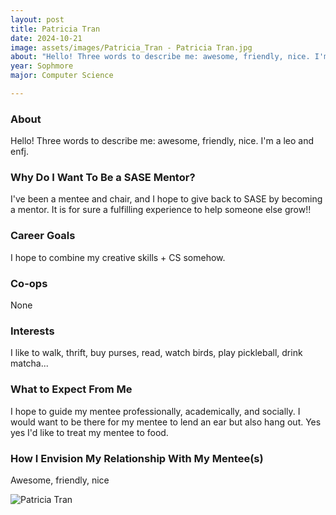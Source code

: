 ```yaml
---
layout: post
title: Patricia Tran 
date: 2024-10-21
image: assets/images/Patricia_Tran - Patricia Tran.jpg
about: "Hello! Three words to describe me: awesome, friendly, nice. I'm a leo and enfj."
year: Sophmore
major: Computer Science

---
```


### About

Hello! Three words to describe me: awesome, friendly, nice. I'm a leo and enfj.

### Why Do I Want To Be a SASE Mentor?

I've been a mentee and chair, and I hope to give back to SASE by becoming a mentor. It is for sure a fulfilling experience to help someone else grow!!

### Career Goals

I hope to combine my creative skills + CS somehow.

### Co-ops

None

### Interests

I like to walk, thrift, buy purses, read, watch birds, play pickleball, drink matcha...

### What to Expect From Me

I hope to guide my mentee professionally, academically, and socially. I would want to be there for my mentee to lend an ear but also hang out. Yes yes I'd like to treat my mentee to food.

### How I Envision My Relationship With My Mentee(s) 

Awesome, friendly, nice

<div class="text-center my-5">
    <img src="https://sase-drexel.github.io/mentorship-2024/assets/images/Patricia_Tran - Patricia Tran.jpg" alt="Patricia Tran" class="rounded post-img" />
</div>
